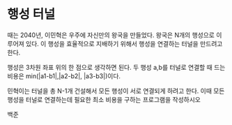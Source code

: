 # 행성 터널

때는 2040년, 이민혁은 우주에 자신만의 왕국을 만들었다. 왕국은 N개의 행성으로 이루어져 있다. 이 행성을 효율적으로 지배하기 위해서 행성을 연결하는 터널을 만드려고 한다.

행성은 3차원 좌표 위의 한 점으로 생각하면 된다. 두 행성 a,b를 터널로 연결할 때 드는 비용은 min(|a1-b1|,|a2-b2|, |a3-b3|)이다.

민혁이는 터널을 총 N-1개 건설해서 모든 행성이 서로 연결되게 하려고 한다. 이때 모든 행성을 터널로 연결하는데 필요한 최소 비용을 구하는 프로그램을 작성하시오

백준
